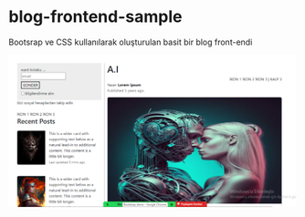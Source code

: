 # blog-frontend-sample
Bootsrap ve CSS kullanılarak oluşturulan basit bir blog front-endi 

![](github-screenshot/ss1.png)
